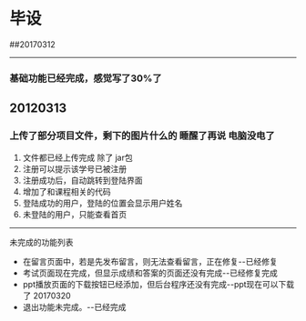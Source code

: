 # 毕设
##20170312
***
### 基础功能已经完成，感觉写了30%了
## 20120313
### 上传了部分项目文件，剩下的图片什么的 睡醒了再说 电脑没电了
1. 文件都已经上传完成  除了 jar包
2. 注册可以提示该学号已被注册
3. 注册成功后，自动跳转到登陆界面
4. 增加了和课程相关的代码
5. 登陆成功的用户，登陆的位置会显示用户姓名
7. 未登陆的用户，只能查看首页

***
未完成的功能列表
* 在留言页面中，若是先发布留言，则无法查看留言，正在修复--已经修复
* 考试页面现在完成，但显示成绩和答案的页面还没有完成--已经修复完成
* ppt播放页面的下载按钮已经添加，但后台程序还没有完成--ppt现在可以下载了 20170320
* 退出功能未完成。--已经完成
